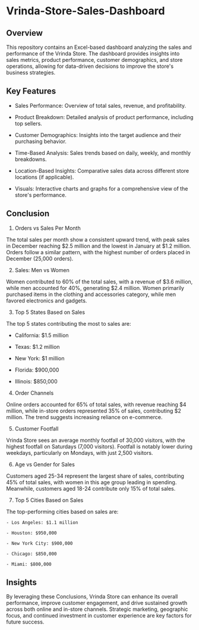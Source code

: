 # Vrinda-Store-Sales-Dashboard

## Overview

This repository contains an Excel-based dashboard analyzing the sales and performance of the Vrinda Store. The dashboard provides insights into sales metrics, product performance, customer demographics, and store operations, allowing for data-driven decisions to improve the store's business strategies.

## Key Features

- Sales Performance: Overview of total sales, revenue, and profitability.

- Product Breakdown: Detailed analysis of product performance, including top sellers.

- Customer Demographics: Insights into the target audience and their purchasing behavior.

- Time-Based Analysis: Sales trends based on daily, weekly, and monthly breakdowns.

- Location-Based Insights: Comparative sales data across different store locations (if applicable).

- Visuals: Interactive charts and graphs for a comprehensive view of the store's performance.

## Conclusion

1. Orders vs Sales Per Month

  The total sales per month show a consistent upward trend, with peak sales in December reaching $2.5 million and the lowest in January at $1.2 million. Orders follow a similar pattern, with the highest number of   orders placed in December (25,000 orders).

2. Sales: Men vs Women 

  Women contributed to 60% of the total sales, with a revenue of $3.6 million, while men accounted for 40%, generating $2.4 million. Women primarily purchased items in the clothing and accessories category, while   men favored electronics and gadgets.

3. Top 5 States Based on Sales

  The top 5 states contributing the most to sales are:

  - California: $1.5 million
    
  - Texas: $1.2 million
    
  - New York: $1 million
    
  - Florida: $900,000
    
  - Illinois: $850,000

4. Order Channels

  Online orders accounted for 65% of total sales, with revenue reaching $4 million, while in-store orders represented 35% of sales, contributing $2 million. The trend suggests increasing reliance on e-commerce.

5. Customer Footfall

  Vrinda Store sees an average monthly footfall of 30,000 visitors, with the highest footfall on Saturdays (7,000 visitors). Footfall is notably lower during weekdays, particularly on Mondays, with just 2,500       visitors.

6. Age vs Gender for Sales

  Customers aged 25-34 represent the largest share of sales, contributing 45% of total sales, with women in this age group leading in spending. Meanwhile, customers aged 18-24 contribute only 15% of total sales.

7. Top 5 Cities Based on Sales

  The top-performing cities based on sales are:

    - Los Angeles: $1.1 million
      
    - Houston: $950,000
      
    - New York City: $900,000
      
    - Chicago: $850,000
      
    - Miami: $800,000

## Insights

By leveraging these Conclusions, Vrinda Store can enhance its overall performance, improve customer engagement, and drive sustained growth across both online and in-store channels. Strategic marketing, geographic focus, and continued investment in customer experience are key factors for future success.
